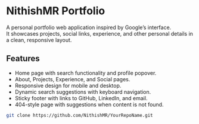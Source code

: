 # NithishMR Portfolio

A personal portfolio web application inspired by Google’s interface.  
It showcases projects, social links, experience, and other personal details in a clean, responsive layout.

## Features
- Home page with search functionality and profile popover.
- About, Projects, Experience, and Social pages.
- Responsive design for mobile and desktop.
- Dynamic search suggestions with keyboard navigation.
- Sticky footer with links to GitHub, LinkedIn, and email.
- 404-style page with suggestions when content is not found.
```bash
git clone https://github.com/NithishMR/YourRepoName.git

